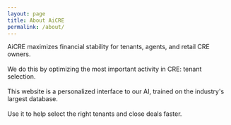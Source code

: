```yaml
---
layout: page
title: About AiCRE
permalink: /about/
---
```



<head>
    <!-- ...other head elements... -->
    <link href="https://fonts.googleapis.com/css2?family=Roboto:wght@400&display=swap" rel="stylesheet">
</head>

<div class="centered-text" >
<div class="typing-effect" style="animation-delay: 0s;">AiCRE maximizes financial stability for tenants, agents, and retail CRE owners. </div>
<br>
<div class="typing-effect" style="animation-delay: 3s;">We do this by optimizing the most important activity in CRE: tenant selection. </div>
<br>
<div class="typing-effect" style="animation-delay: 6s;">This website is a personalized interface to our AI, trained on the industry's largest database. </div>
<br>
<div class="typing-effect" style="animation-delay: 10s;">Use it to help select the right tenants and close deals faster. </div>
</div>







